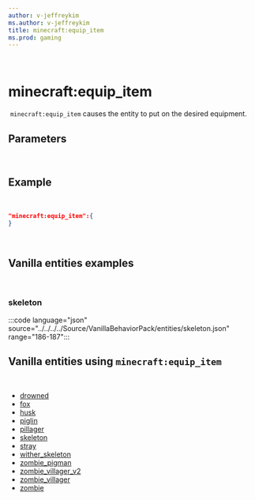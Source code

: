 ```yaml
---
author: v-jeffreykim
ms.author: v-jeffreykim
title: minecraft:equip_item
ms.prod: gaming
---
```

​
# minecraft:equip_item
​
`minecraft:equip_item` causes the entity to put on the desired equipment.
​
## Parameters
​
## Example
​
```json
"minecraft:equip_item":{
}
```
​
## Vanilla entities examples
​
### skeleton

:::code language="json" source="../../../../Source/VanillaBehaviorPack/entities/skeleton.json" range="186-187":::
​
## Vanilla entities using `minecraft:equip_item`
​
- [drowned](../../../../Source/VanillaBehaviorPack_Snippets/entities/drowned.md)
- [fox](../../../../Source/VanillaBehaviorPack_Snippets/entities/fox.md)
- [husk](../../../../Source/VanillaBehaviorPack_Snippets/entities/husk.md)
- [piglin](../../../../Source/VanillaBehaviorPack_Snippets/entities/piglin.md)
- [pillager](../../../../Source/VanillaBehaviorPack_Snippets/entities/pillager.md)
- [skeleton](../../../../Source/VanillaBehaviorPack_Snippets/entities/skeleton.md)
- [stray](../../../../Source/VanillaBehaviorPack_Snippets/entities/stray.md)
- [wither_skeleton](../../../../Source/VanillaBehaviorPack_Snippets/entities/wither_skeleton.md)
- [zombie_pigman](../../../../Source/VanillaBehaviorPack_Snippets/entities/zombie_pigman.md)
- [zombie_villager_v2](../../../../Source/VanillaBehaviorPack_Snippets/entities/zombie_villager_v2.md)
- [zombie_villager](../../../../Source/VanillaBehaviorPack_Snippets/entities/zombie_villager.md)
- [zombie](../../../../Source/VanillaBehaviorPack_Snippets/entities/zombie.md)